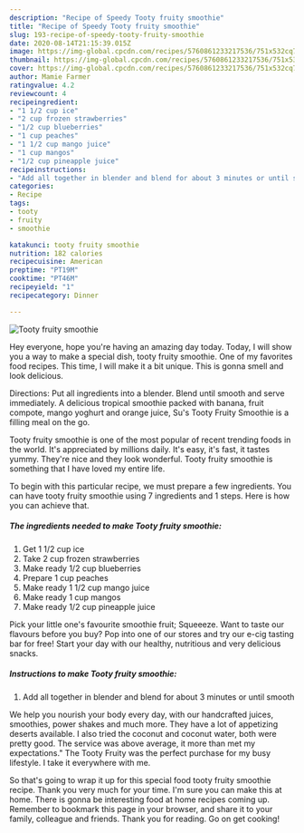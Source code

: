 ```yaml
---
description: "Recipe of Speedy Tooty fruity smoothie"
title: "Recipe of Speedy Tooty fruity smoothie"
slug: 193-recipe-of-speedy-tooty-fruity-smoothie
date: 2020-08-14T21:15:39.015Z
image: https://img-global.cpcdn.com/recipes/5760861233217536/751x532cq70/tooty-fruity-smoothie-recipe-main-photo.jpg
thumbnail: https://img-global.cpcdn.com/recipes/5760861233217536/751x532cq70/tooty-fruity-smoothie-recipe-main-photo.jpg
cover: https://img-global.cpcdn.com/recipes/5760861233217536/751x532cq70/tooty-fruity-smoothie-recipe-main-photo.jpg
author: Mamie Farmer
ratingvalue: 4.2
reviewcount: 4
recipeingredient:
- "1 1/2 cup ice"
- "2 cup frozen strawberries"
- "1/2 cup blueberries"
- "1 cup peaches"
- "1 1/2 cup mango juice"
- "1 cup mangos"
- "1/2 cup pineapple juice"
recipeinstructions:
- "Add all together in blender and blend for about 3 minutes or until smooth"
categories:
- Recipe
tags:
- tooty
- fruity
- smoothie

katakunci: tooty fruity smoothie 
nutrition: 182 calories
recipecuisine: American
preptime: "PT19M"
cooktime: "PT46M"
recipeyield: "1"
recipecategory: Dinner

---
```



![Tooty fruity smoothie](https://img-global.cpcdn.com/recipes/5760861233217536/751x532cq70/tooty-fruity-smoothie-recipe-main-photo.jpg)

Hey everyone, hope you're having an amazing day today. Today, I will show you a way to make a special dish, tooty fruity smoothie. One of my favorites food recipes. This time, I will make it a bit unique. This is gonna smell and look delicious.

Directions: Put all ingredients into a blender. Blend until smooth and serve immediately. A delicious tropical smoothie packed with banana, fruit compote, mango yoghurt and orange juice, Su&#39;s Tooty Fruity Smoothie is a filling meal on the go.

Tooty fruity smoothie is one of the most popular of recent trending foods in the world. It's appreciated by millions daily. It's easy, it's fast, it tastes yummy. They're nice and they look wonderful. Tooty fruity smoothie is something that I have loved my entire life.


To begin with this particular recipe, we must prepare a few ingredients. You can have tooty fruity smoothie using 7 ingredients and 1 steps. Here is how you can achieve that.

##### The ingredients needed to make Tooty fruity smoothie:

1. Get 1 1/2 cup ice
1. Take 2 cup frozen strawberries
1. Make ready 1/2 cup blueberries
1. Prepare 1 cup peaches
1. Make ready 1 1/2 cup mango juice
1. Make ready 1 cup mangos
1. Make ready 1/2 cup pineapple juice


Pick your little one&#39;s favourite smoothie fruit; Squeeeze. Want to taste our flavours before you buy? Pop into one of our stores and try our e-cig tasting bar for free! Start your day with our healthy, nutritious and very delicious snacks. 

##### Instructions to make Tooty fruity smoothie:

1. Add all together in blender and blend for about 3 minutes or until smooth


We help you nourish your body every day, with our handcrafted juices, smoothies, power shakes and much more. They have a lot of appetizing deserts available. I also tried the coconut and coconut water, both were pretty good. The service was above average, it more than met my expectations.&#34; The Tooty Fruity was the perfect purchase for my busy lifestyle. I take it everywhere with me. 

So that's going to wrap it up for this special food tooty fruity smoothie recipe. Thank you very much for your time. I'm sure you can make this at home. There is gonna be interesting food at home recipes coming up. Remember to bookmark this page in your browser, and share it to your family, colleague and friends. Thank you for reading. Go on get cooking!
